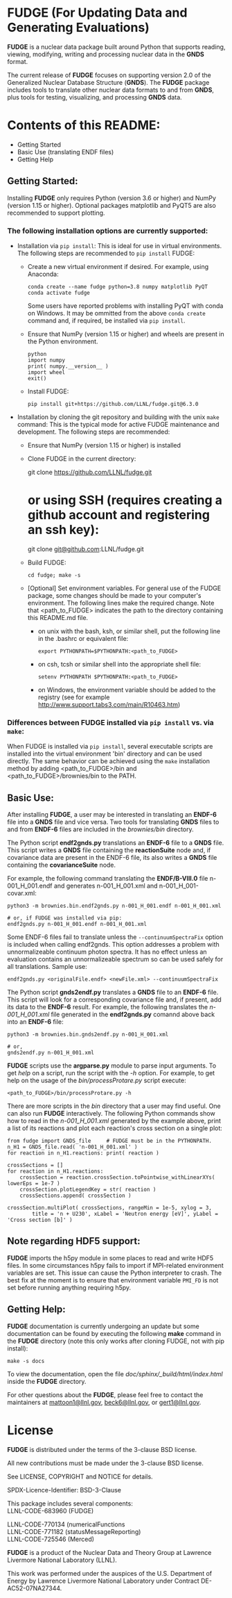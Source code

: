 # FUDGE (For Updating Data and Generating Evaluations)

**FUDGE** is a nuclear data package built around Python that supports reading, viewing, modifying,
writing and processing nuclear data in the **GNDS** format.

The current release of **FUDGE** focuses on supporting version 2.0 of the Generalized Nuclear Database Structure (**GNDS**).
The **FUDGE** package includes tools to translate other nuclear data formats to and from **GNDS**,
plus tools for testing, visualizing, and processing **GNDS** data.

# Contents of this README:

- Getting Started
- Basic Use (translating ENDF files)
- Getting Help

## Getting Started:

Installing **FUDGE** only requires Python (version 3.6 or higher) and NumPy (version 1.15 or higher).
Optional packages matplotlib and PyQT5 are also recommended to support plotting. 

### The following installation options are currently supported:

- Installation via `pip install`: This is ideal for use in virtual environments. The 
      following steps are recommended to `pip install` FUDGE:

    - Create a new virtual environment if desired. For example, using Anaconda:
 
          conda create --name fudge python=3.8 numpy matplotlib PyQT
          conda activate fudge

      Some users have reported problems with installing PyQT with conda on Windows. It may be ommitted from the
      above `conda create` command and, if required, be installed via `pip install`.
    
    - Ensure that NumPy (version 1.15 or higher) and wheels are present in the Python environment.
  
          python
          import numpy
          print( numpy.__version__ )
          import wheel
          exit()

    - Install FUDGE:
     
          pip install git+https://github.com/LLNL/fudge.git@6.3.0


- Installation by cloning the git repository and building with the unix `make` command: 
  This is the typical mode for active FUDGE maintenance and development.
  The following steps are recommended:

    - Ensure that NumPy (version 1.15 or higher) is installed

    - Clone FUDGE in the current directory: 
     
        git clone https://github.com/LLNL/fudge.git
        # or using SSH (requires creating a github account and registering an ssh key):
        git clone git@github.com:LLNL/fudge.git
     
    - Build FUDGE:

          cd fudge; make -s

    - [Optional] Set environment variables. For general use of the FUDGE package, 
          some changes should be made to your computer's environment. The following lines 
          make the required change. Note that <path_to_FUDGE> indicates the path to the 
          directory containing this README.md file.

      - on unix with the bash, ksh, or similar shell, put the following line in the 
          .bashrc or equivalent file:

            export PYTHONPATH=$PYTHONPATH:<path_to_FUDGE>

      - on csh, tcsh or similar shell into the appropriate shell file:

            setenv PYTHONPATH $PYTHONPATH:<path_to_FUDGE>

      - on Windows, the environment variable should be added to the registry (see for 
          example <http://www.support.tabs3.com/main/R10463.htm>)

### Differences between FUDGE installed via `pip install` vs. via `make`:

When FUDGE is installed via `pip install`, several executable scripts are installed into 
the virtual environment 'bin' directory and can be used directly. The same behavior can be achieved
using the `make` installation method by adding <path_to_FUDGE>/bin and <path_to_FUDGE>/brownies/bin to the PATH.


## Basic Use:

After installing **FUDGE**, a user may be interested in translating an **ENDF-6** file into a **GNDS** file and vice versa.
Two tools for translating **GNDS** files to and from **ENDF-6** files are included in the *brownies/bin* directory.

The Python script **endf2gnds.py** translations an **ENDF-6** file to a **GNDS** file. 
This script writes a **GNDS** file containing the **reactionSuite** node and, if covariance data are 
present in the ENDF-6 file, its also writes a **GNDS** file containing the **covarianceSuite** node.

For example, the following command translating the **ENDF/B-VIII.0** file 
n-001_H_001.endf and generates n-001_H_001.xml and n-001_H_001-covar.xml:
```
python3 -m brownies.bin.endf2gnds.py n-001_H_001.endf n-001_H_001.xml

# or, if FUDGE was installed via pip:
endf2gnds.py n-001_H_001.endf n-001_H_001.xml
```

Some ENDF-6 files fail to translate unless the `--continuumSpectraFix` option is included when calling endf2gnds.
This option addresses a problem with unnormalizeable continuum photon spectra. It has no effect unless an evaluation
contains an unnormalizeable spectrum so can be used safely for all translations. Sample use:
```
endf2gnds.py <originalFile.endf> <newFile.xml> --continuumSpectraFix
```

The Python script **gnds2endf.py** translates a **GNDS** file to an **ENDF-6** file. This
script will look for a corresponding covariance file and, if present, add its data to the **ENDF-6** 
result. For example, the following translates the *n-001_H_001.xml* file generated in the **endf2gnds.py** comannd above 
back into an **ENDF-6** file:
```
python3 -m brownies.bin.gnds2endf.py n-001_H_001.xml

# or,
gnds2endf.py n-001_H_001.xml
```

**FUDGE** scripts use the **argparse.py** module to parse input arguments. To get *help* on a script, run the script
with the *-h* option. For example, to get help on the usage of the *bin/processProtare.py* script execute:
```
<path_to_FUDGE>/bin/processProtare.py -h
```

There are more scripts in the *bin* directory that a user may find useful. One can also run **FUDGE** interactively.
The following Python commands show how to read in the *n-001_H_001.xml* generated by the example above, print a list
of its reactions and plot each reaction's cross section on a single plot:
```
from fudge import GNDS_file     # FUDGE must be in the PYTHONPATH.
n_H1 = GNDS_file.read( 'n-001_H_001.xml' )
for reaction in n_H1.reactions: print( reaction )

crossSections = []
for reaction in n_H1.reactions:
    crossSection = reaction.crossSection.toPointwise_withLinearXYs( lowerEps = 1e-7 )
    crossSection.plotLegendKey = str( reaction )
    crossSections.append( crossSection )

crossSection.multiPlot( crossSections, rangeMin = 1e-5, xylog = 3,
        title = 'n + U230', xLabel = 'Neutron energy [eV]', yLabel = 'Cross section [b]' )
```

## Note regarding HDF5 support:

**FUDGE** imports the h5py module in some places to read and write HDF5 files. In some circumstances h5py fails to import
if MPI-related environment variables are set. This issue can cause the Python interpreter to crash. The best fix at the
moment is to ensure that environment variable `PMI_FD` is not set before running anything requiring h5py.

## Getting Help:

**FUDGE** documentation is currently undergoing an update but some documentation can be found by executing the following
**make** command in the **FUDGE** directory (note this only works after cloning FUDGE, not with pip install):
```
make -s docs
```
To view the documentation, open the file *doc/sphinx/_build/html/index.html* inside the **FUDGE** directory.

For other questions about the **FUDGE**, please feel free to contact the maintainers at
[mattoon1@llnl.gov](mailto:mattoon1@llnl.gov), [beck6@llnl.gov](mailto:beck6@llnl.gov),
or [gert1@llnl.gov](mailto:gert1@llnl.gov).

# License

**FUDGE** is distributed under the terms of the 3-clause BSD license.

All new contributions must be made under the 3-clause BSD license.

See LICENSE, COPYRIGHT and NOTICE for details.

SPDX-Licence-Identifier: BSD-3-Clause

This package includes several components:  
LLNL-CODE-683960	(FUDGE)

LLNL-CODE-770134	(numericalFunctions  
LLNL-CODE-771182	(statusMessageReporting)  
LLNL-CODE-725546	(Merced)

**FUDGE** is a product of the Nuclear Data and Theory Group at Lawrence Livermore National Laboratory (LLNL).

This work was performed under the auspices of the U.S. Department of Energy by Lawrence Livermore National Laboratory
under Contract DE-AC52-07NA27344.
